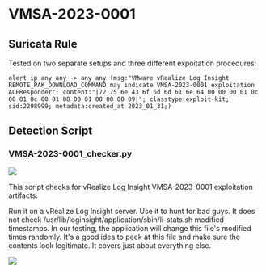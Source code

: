 # VMSA-2023-0001

## Suricata Rule
Tested on two separate setups and three different expoitation procedures:

```
alert ip any any -> any any (msg:"VMware vRealize Log Insight REMOTE_PAK_DOWNLOAD_COMMAND may indicate VMSA-2023-0001 exploitation ACEResponder"; content:"|72 75 6e 43 6f 6d 6d 61 6e 64 00 00 00 01 0c 00 01 0c 00 01 08 00 01 00 00 00 09|"; classtype:exploit-kit; sid:2298999; metadata:created_at 2023_01_31;)
```

## Detection Script

### VMSA-2023-0001_checker.py

![](https://assets.aceresponder.com/aceresponder-logo.png)

This script checks for vRealize Log Insight VMSA-2023-0001 exploitation artifacts.

Run it on a vRealize Log Insight server. Use it to hunt for bad guys. It does not check /usr/lib/loginsight/application/sbin/li-stats.sh modified timestamps. In our testing, the application will change this file's modified times randomly. It's a good idea to peek at this file and make sure the contents look legitimate. It covers just about everything else.

![](https://assets.aceresponder.com/github/vrealize-checker.png)
